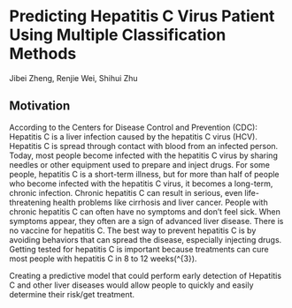 # Predicting Hepatitis C Virus Patient Using Multiple Classification Methods

Jibei Zheng, Renjie Wei, Shihui Zhu

## Motivation

According to the Centers for Disease Control and Prevention (CDC): Hepatitis C is a liver infection caused by the hepatitis C virus (HCV). Hepatitis C is spread through contact with blood from an infected person. Today, most people become infected with the hepatitis C virus by sharing needles or other equipment used to prepare and inject drugs. For some people, hepatitis C is a short-term illness, but for more than half of people who become infected with the hepatitis C virus, it becomes a long-term, chronic infection. Chronic hepatitis C can result in serious, even life-threatening health problems like cirrhosis and liver cancer. People with chronic hepatitis C can often have no symptoms and don’t feel sick. When symptoms appear, they often are a sign of advanced liver disease. There is no vaccine for hepatitis C. The best way to prevent hepatitis C is by avoiding behaviors that can spread the disease, especially injecting drugs. Getting tested for hepatitis C is important because treatments can cure most people with hepatitis C in 8 to 12 weeks\(^{3}\).

Creating a predictive model that could perform early detection of Hepatitis C and other liver diseases would allow people to quickly and easily determine their risk/get treatment.
